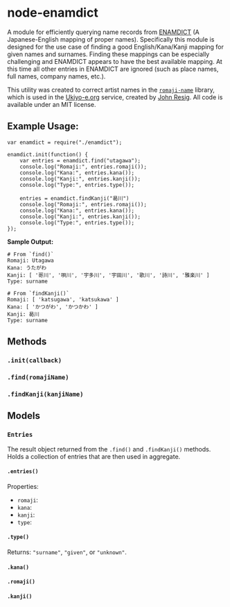 node-enamdict
=============

A module for efficiently querying name records from [ENAMDICT](http://www.csse.monash.edu.au/~jwb/enamdict_doc.html) (A Japanese-English mapping of proper names). Specifically this module is designed for the use case of finding a good English/Kana/Kanji mapping for given names and surnames. Finding these mappings can be especially challenging and ENAMDICT appears to have the best available mapping. At this time all other entries in ENAMDICT are ignored (such as place names, full names, company names, etc.).

This utility was created to correct artist names in the [`romaji-name`](https://www.npmjs.org/package/romaji-name) library, which is used in the [Ukiyo-e.org](http://ukiyo-e.org/) service, created by [John Resig](http://ejohn.org/). All code is available under an MIT license.

## Example Usage:

    var enamdict = require("./enamdict");
    
    enamdict.init(function() {
        var entries = enamdict.find("utagawa");
        console.log("Romaji:", entries.romaji());
        console.log("Kana:", entries.kana());
        console.log("Kanji:", entries.kanji());
        console.log("Type:", entries.type());
        
        entries = enamdict.findKanji("曷川")
        console.log("Romaji:", entries.romaji());
        console.log("Kana:", entries.kana());
        console.log("Kanji:", entries.kanji());
        console.log("Type:", entries.type());
    });

**Sample Output:**

    # From `find()`
    Romaji: Utagawa
    Kana: うたがわ
    Kanji: [ '哥川', '唄川', '宇多川', '宇田川', '歌川', '詩川', '雅楽川' ]
    Type: surname

    # From `findKanji()`
    Romaji: [ 'katsugawa', 'katsukawa' ]
    Kana: [ 'かつがわ', 'かつかわ' ]
    Kanji: 曷川
    Type: surname

## Methods

### `.init(callback)`

### `.find(romajiName)`

### `.findKanji(kanjiName)`

## Models

### `Entries`

The result object returned from the `.find()` and `.findKanji()` methods. Holds a collection of entries that are then used in aggregate.

#### `.entries()`

Properties:

* `romaji`:
* `kana`:
* `kanji`:
* `type`:

#### `.type()`

Returns: `"surname"`, `"given"`, or `"unknown"`.

#### `.kana()`
#### `.romaji()`
#### `.kanji()`